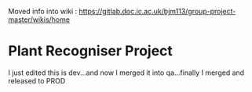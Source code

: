 Moved info into wiki : https://gitlab.doc.ic.ac.uk/bjm113/group-project-master/wikis/home

# Plant Recogniser Project

I just edited this is dev...and now I merged it into qa...finally I merged and released to PROD


